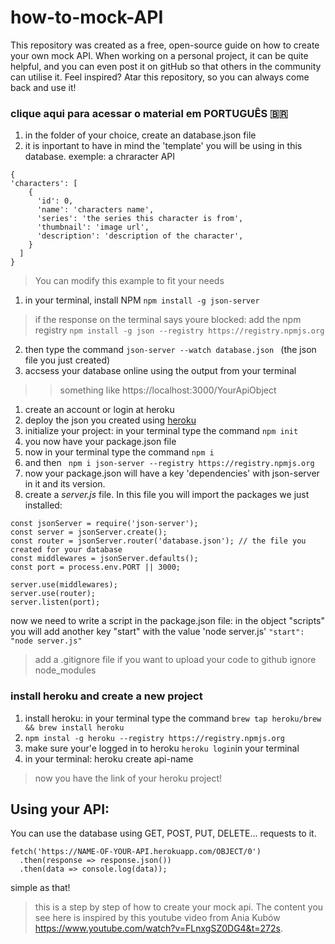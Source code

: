 # how-to-mock-API
This repository was created as a free, open-source guide on how to create your own mock API. When working on a personal project, it can be quite helpful, and you can even post it on gitHub so that others in the community can utilise it. Feel inspired? Atar this repository, so you can always come back and use it!

### clique aqui para acessar o material em PORTUGUÊS 🇧🇷


1. in the folder of your choice, create an database.json file
2. it is inportant to have in mind the 'template' you will be using in this database.
exemple: a chraracter API 

```
{
'characters': [
    {
      'id': 0,
      'name': 'characters name',
      'series': 'the series this character is from',
      'thumbnail': 'image url',
      'description': 'description of the character',
    }
  ]
}
```

> You can modify this example to fit your needs


1. in your terminal, install NPM ``` npm install -g json-server ``` 
>if the response on the terminal says youre blocked: add the npm registry
``` npm install -g json --registry https://registry.npmjs.org ```  
2. then type the command ``` json-server --watch database.json  ``` (the json file you just created) 
3. accsess your database online using the output from your terminal
 >> something like https://localhost:3000/YourApiObject


1. create an account or login at heroku
2. deploy the json you created using [heroku](https://www.heroku.com/home)
3. initialize your project: in your terminal type the command ``` npm init ``` 
4. you now have your package.json file
5. now in your terminal type the command ``` npm i ``` 
6. and then ``` npm i json-server --registry https://registry.npmjs.org``` 
7. now your package.json will have a key 'dependencies' with json-server in it and its version.
8. create a *server.js* file. In this file you will import the packages we just installed:

``` 
const jsonServer = require('json-server');
const server = jsonServer.create();
const router = jsonServer.router('database.json'); // the file you created for your database
const middlewares = jsonServer.defaults();
const port = process.env.PORT || 3000;

server.use(middlewares);
server.use(router);
server.listen(port); 
``` 

now we need to write a script in the package.json file: in the object "scripts" you will add another key "start" with the value 'node server.js' ``` "start": "node server.js" ```

> add a .gitignore file if you want to upload your code to github
> ignore node_modules

### install heroku and create a new project
1. install heroku: in your terminal type the command ``` brew tap heroku/brew && brew install heroku ```
2. ``` npm instal -g heroku --registry https://registry.npmjs.org ```
3. make sure your'e logged in to heroku ``` heroku login ```in your terminal
4. in your terminal: heroku create api-name
> now you have the link of your heroku project!

## Using your API: 
You can use the database using GET, POST, PUT, DELETE... requests to it. 

```
fetch('https://NAME-OF-YOUR-API.herokuapp.com/OBJECT/0')
  .then(response => response.json())
  .then(data => console.log(data));
```
 
simple as that! 


> this is a step by step of how to create your mock api. The content you see here is inspired by this youtube video from Ania Kubów https://www.youtube.com/watch?v=FLnxgSZ0DG4&t=272s. 
